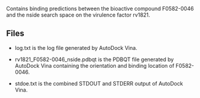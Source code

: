 Contains binding predictions between the bioactive compound F0582-0046 and the nside search space on the virulence factor rv1821.

## Files

- log.txt is the log file generated by AutoDock Vina.

- rv1821_F0582-0046_nside.pdbqt is the PDBQT file generated by AutoDock Vina containing the orientation and binding location of F0582-0046.

- stdoe.txt is the combined STDOUT and STDERR output of AutoDock Vina.

